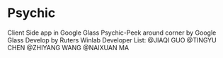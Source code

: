 Psychic 
=======
Client Side app in Google Glass
Psychic-Peek around corner by Google Glass
Develop by Ruters Winlab 
Developer List:
@JIAQI GUO
@TINGYU CHEN
@ZHIYANG WANG
@NAIXUAN MA

